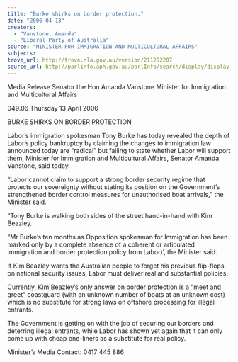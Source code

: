 ```yaml
---
title: "Burke shirks on border protection."
date: "2006-04-13"
creators:
  - "Vanstone, Amanda"
  - "Liberal Party of Australia"
source: "MINISTER FOR IMMIGRATION AND MULTICULTURAL AFFAIRS"
subjects:
trove_url: http://trove.nla.gov.au/version/211292207
source_url: http://parlinfo.aph.gov.au/parlInfo/search/display/display.w3p;query=Id%3A%22media/pressrel/KIEJ6%22
---
```


  Media Release  Senator the Hon Amanda Vanstone  Minister for Immigration and Multicultural Affairs 

  049.06 Thursday 13 April 2006 

  BURKE SHIRKS ON BORDER PROTECTION 

  Labor’s immigration spokesman Tony Burke has today revealed the depth of Labor’s  policy bankruptcy by claiming the changes to immigration law announced today are  “radical” but failing to state whether Labor will support them, Minister for Immigration and  Multicultural Affairs, Senator Amanda Vanstone, said today. 

  “Labor cannot claim to support a strong border security regime that protects our  sovereignty without stating its position on the Government’s strengthened border control  measures for unauthorised boat arrivals,” the Minister said. 

  “Tony Burke is walking both sides of the street hand-in-hand with Kim Beazley. 

  “Mr Burke’s ten months as Opposition spokesman for Immigration has been marked only  by a complete absence of a coherent or articulated immigration and border protection  policy from Labor)’, the Minister said. 

  If Kim Beazley wants the Australian people to forget his previous flip-flops on national  security issues, Labor must deliver real and substantial policies. 

  Currently, Kim Beazley’s only answer on border protection is a “meet and greet”  coastguard (with an unknown number of boats at an unknown cost) which is no substitute  for strong laws on offshore processing for illegal entrants. 

  The Government is getting on with the job of securing our borders and deterring illegal  entrants, while Labor has shown yet again that it can only come up with cheap one-liners  as a substitute for real policy. 

  Minister’s Media Contact: 0417 445 886 

